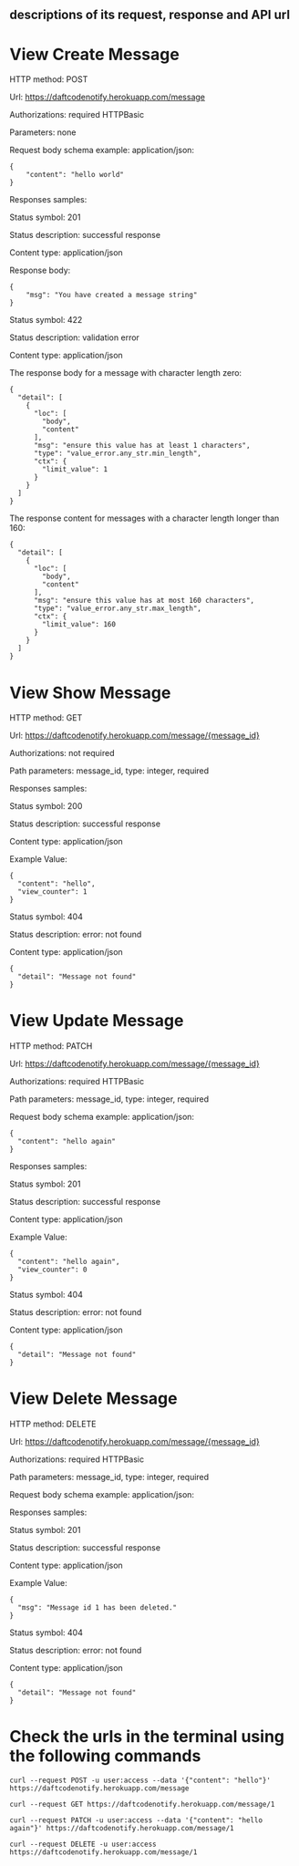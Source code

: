 ## descriptions of its request, response and API url

# View Create Message

HTTP method: POST

Url: https://daftcodenotify.herokuapp.com/message

Authorizations: required HTTPBasic

Parameters: none

Request body schema example: application/json:

```console
{
    "content": "hello world"
}
```

Responses samples:

Status symbol: 201

Status description: successful response

Content type: application/json

Response body:

```console
{
    "msg": "You have created a message string"
}
```

Status symbol: 422

Status description: validation error

Content type: application/json

The response body for a message with character length zero:

```console
{
  "detail": [
    {
      "loc": [
        "body",
        "content"
      ],
      "msg": "ensure this value has at least 1 characters",
      "type": "value_error.any_str.min_length",
      "ctx": {
        "limit_value": 1
      }
    }
  ]
}
```

The response content for messages with a character length longer than 160:

```console
{
  "detail": [
    {
      "loc": [
        "body",
        "content"
      ],
      "msg": "ensure this value has at most 160 characters",
      "type": "value_error.any_str.max_length",
      "ctx": {
        "limit_value": 160
      }
    }
  ]
}
```


# View Show Message

HTTP method: GET

Url: https://daftcodenotify.herokuapp.com/message/{message_id}

Authorizations: not required

Path parameters: message_id, type: integer, required

Responses samples:

Status symbol: 200

Status description: successful response

Content type: application/json

Example Value:

```console
{
  "content": "hello",
  "view_counter": 1
}
```

Status symbol: 404

Status description: error: not found

Content type: application/json

```console
{
  "detail": "Message not found"
}
```

# View Update Message

HTTP method: PATCH

Url: https://daftcodenotify.herokuapp.com/message/{message_id}

Authorizations: required HTTPBasic

Path parameters: message_id, type: integer, required

Request body schema example: application/json:

```console
{
  "content": "hello again"
}
```

Responses samples:

Status symbol: 201

Status description: successful response

Content type: application/json

Example Value:

```console
{
  "content": "hello again",
  "view_counter": 0
}
```
Status symbol: 404

Status description: error: not found

Content type: application/json

```console
{
  "detail": "Message not found"
}
```

# View Delete Message

HTTP method: DELETE

Url: https://daftcodenotify.herokuapp.com/message/{message_id}

Authorizations: required HTTPBasic

Path parameters: message_id, type: integer, required

Request body schema example: application/json:

Responses samples:

Status symbol: 201

Status description: successful response

Content type: application/json

Example Value:

```console
{
  "msg": "Message id 1 has been deleted."
}
```

Status symbol: 404

Status description: error: not found

Content type: application/json

```console
{
  "detail": "Message not found"
}
```

# Check the urls in the terminal using the following commands

```console
curl --request POST -u user:access --data '{"content": "hello"}' https://daftcodenotify.herokuapp.com/message
```

```console
curl --request GET https://daftcodenotify.herokuapp.com/message/1
```

```console
curl --request PATCH -u user:access --data '{"content": "hello again"}' https://daftcodenotify.herokuapp.com/message/1
```

```console
curl --request DELETE -u user:access https://daftcodenotify.herokuapp.com/message/1
```
